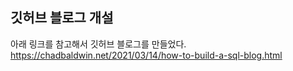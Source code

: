 ## 깃허브 블로그 개설
아래 링크를 참고해서 깃허브 블로그를 만들었다.
https://chadbaldwin.net/2021/03/14/how-to-build-a-sql-blog.html

